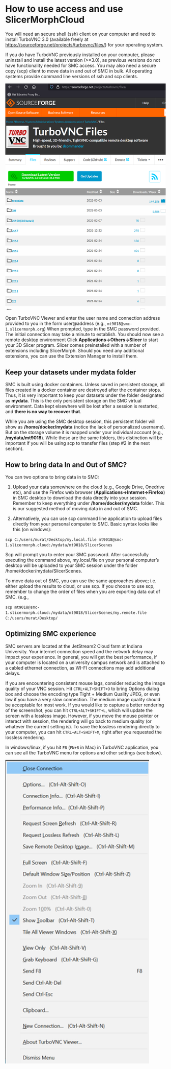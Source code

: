 # How to use access and use SlicerMorphCloud

You will need an secure shell (ssh) client on your computer and need to install TurboVNC 3.0 (available freely at https://sourceforge.net/projects/turbovnc/files/) for your operating system. 

If you do have TurboVNC previously installed on your computer, please uninstall and install the latest version (>=3.0), as previous versions do not have functionality needed for SMC access. You may also need a secure copy (scp) client to move data in and out of SMC in bulk. All operating systems provide command line versions of ssh and scp clients. 

<img src="./tvnc1.png">

Open TurboVNC Viewer and enter the user name and connection address provided to you in the form user@address (e.g., `mt9018@smc-1.slicermorph.org`)
When prompted, type in the SMC password provided. The initial connection may take a minute to establish. You should now see a remote desktop environment
Click **Applications->Others->Slicer** to start your 3D Slicer program. Slicer comes preinstalled with a number of extensions including SlicerMorph. Should you need any additional extensions, you can use the Extension Manager to install them.

## Keep your datasets under mydata folder
SMC is built using docker containers. Unless saved in persistent storage, all files created in a docker container are destroyed after the container stops. Thus, it is very important to keep your datasets under the folder designated as **mydata**. This is the only persistent storage on the SMC virtual environment. Data kept elsewhere will be lost after a session is restarted, and **there is no way to recover that**. 

While you are using the SMC desktop session, this persistent folder will show as **/home/docker/mydata** (notice the lack of personalized username). But on the storage volume it is mapped under your individual account (e.g., **/mydata/mt9018**). While these are the same folders, this distinction will be important if you will be using scp to transfer files (step #2 in the next section).  

## How to bring data In and Out of SMC?

You can two options to bring data in to SMC:
1. Upload your data somewhere on the cloud (e.g., Google Drive, Onedrive etc), and use the Firefox web browser (**Applications->Internet->Firefox**) in SMC desktop to download the data directly into your session. Remember to keep everything under **/home/docker/mydata** folder. This is our suggested method of moving data in and out of SMC.

2. Alternatively, you can use scp command line application to upload files directly from your personal computer to SMC. Basic syntax looks like this (on windows):

`scp C:/users/murat/Desktop/my.local.file mt9018@smc-1.slicermorph.cloud:/mydata/mt9018/SlicerScenes`

Scp will prompt you to enter your SMC password. After successfully executing the command above, my.local.file on your personal computer’s desktop will be uploaded to your SMC session under the folder /home/docker/mydata/SlicerScenes.

To move data out of SMC, you can use the same approaches above; i.e. either upload the results to cloud, or use scp. If you choose to use scp, remember to change the order of files when you are exporting data out of SMC. (e.g.,
  
`scp mt9018@smc-1.slicermorph.cloud:/mydata/mt9018/SlicerScenes/my.remote.file C:/users/murat/Desktop/`


## Optimizing SMC experience

SMC servers are located at the JetStream2 Cloud farm at Indiana University. Your internet connection speed and the network delay may impact your experience. In general, you will get the best performance, if your computer is located on a university campus network and is attached to a cabled ethernet connection, as WI-FI connections may add additional delays. 

If you are encountering consistent mouse lags, consider reducing the image quality of your VNC session. Hit `CTRL+ALT+SHIFT+O` to bring Options dialog box and choose the encoding type Tight + Medium Quality JPEG, or even low if you have a very slow connection. The medium image quality should be acceptable for most work. If you would like to capture a better rendering of the screenshot, you can hit `CTRL+ALT+SHIFT+L`, which will update the screen with a lossless image. However, if you move the mouse pointer or interact with session, the rendering will go back to medium quality (or whatever the current setting is). To save the lossless rendering directly to your computer, you can hit `CTRL+ALT+SHIFT+M`, right after you requested the lossless rendering.  

In windows/linux, if you hit `F8` (`FN+8` in Mac) in TurboVNC application, you can see all the TurboVNC menu for options and other settings  (see below). 

<img src="./tvnc2.png">
